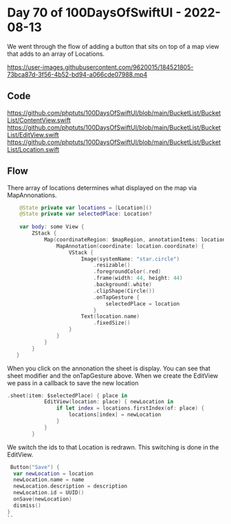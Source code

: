 # Day 70 of 100DaysOfSwiftUI - 2022-08-13

We went through the flow of adding a button that sits on top of a map view that adds to an array of Locations.  

https://user-images.githubusercontent.com/9620015/184521805-73bca87d-3f56-4b52-bd94-a066cde07988.mp4

## Code

https://github.com/phptuts/100DaysOfSwiftUI/blob/main/BucketList/BucketList/ContentView.swift
https://github.com/phptuts/100DaysOfSwiftUI/blob/main/BucketList/BucketList/EditView.swift
https://github.com/phptuts/100DaysOfSwiftUI/blob/main/BucketList/BucketList/Location.swift

## Flow

There array of locations determines what displayed on the map via MapAnnonations.  


```swift
    @State private var locations = [Location]()
    @State private var selectedPlace: Location?
    
    var body: some View {
        ZStack {
            Map(coordinateRegion: $mapRegion, annotationItems: locations) { location in
                MapAnnotation(coordinate: location.coordinate) {
                    VStack {
                        Image(systemName: "star.circle")
                            .resizable()
                            .foregroundColor(.red)
                            .frame(width: 44, height: 44)
                            .background(.white)
                            .clipShape(Circle())
                            .onTapGesture {
                                selectedPlace = location
                            }
                        Text(location.name)
                            .fixedSize()
                    }
                }
            }
        }
   }
```

When you click on the annonation the sheet is display.  You can see that sheet modifier and the onTapGesture above. When we create the EditView we pass in a callback to save the new location

```swift
.sheet(item: $selectedPlace) { place in
            EditView(location: place) { newLocation in
                if let index = locations.firstIndex(of: place) {
                    locations[index] = newLocation
                }
            }
        }
```




We switch the ids to that Location is redrawn.  This switching is done in the EditView.

```swift
 Button("Save") {                       
  var newLocation = location
  newLocation.name = name
  newLocation.description = description
  newLocation.id = UUID()
  onSave(newLocation)
  dismiss()
}
``
